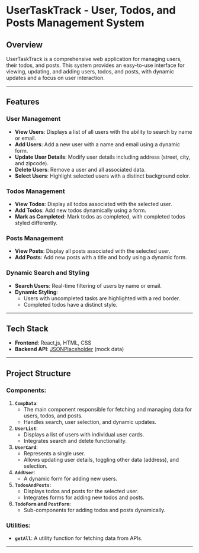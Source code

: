 # UserTaskTrack - User, Todos, and Posts Management System

## Overview
UserTaskTrack is a comprehensive web application for managing users, their todos, and posts. This system provides an easy-to-use interface for viewing, updating, and adding users, todos, and posts, with dynamic updates and a focus on user interaction.

---

## Features
### **User Management**
- **View Users**: Displays a list of all users with the ability to search by name or email.
- **Add Users**: Add a new user with a name and email using a dynamic form.
- **Update User Details**: Modify user details including address (street, city, and zipcode).
- **Delete Users**: Remove a user and all associated data.
- **Select Users**: Highlight selected users with a distinct background color.

### **Todos Management**
- **View Todos**: Display all todos associated with the selected user.
- **Add Todos**: Add new todos dynamically using a form.
- **Mark as Completed**: Mark todos as completed, with completed todos styled differently.

### **Posts Management**
- **View Posts**: Display all posts associated with the selected user.
- **Add Posts**: Add new posts with a title and body using a dynamic form.

### **Dynamic Search and Styling**
- **Search Users**: Real-time filtering of users by name or email.
- **Dynamic Styling**: 
  - Users with uncompleted tasks are highlighted with a red border.
  - Completed todos have a distinct style.

---

## Tech Stack
- **Frontend**: React,js, HTML, CSS
- **Backend API**: [JSONPlaceholder](https://jsonplaceholder.typicode.com/) (mock data)

---

## Project Structure
### Components:
1. **`CompData`**:
   - The main component responsible for fetching and managing data for users, todos, and posts.
   - Handles search, user selection, and dynamic updates.
2. **`UserList`**:
   - Displays a list of users with individual user cards.
   - Integrates search and delete functionality.
3. **`UserCard`**:
   - Represents a single user.
   - Allows updating user details, toggling other data (address), and selection.
4. **`AddUser`**:
   - A dynamic form for adding new users.
5. **`TodosAndPosts`**:
   - Displays todos and posts for the selected user.
   - Integrates forms for adding new todos and posts.
6. **`TodoForm` and `PostForm`**:
   - Sub-components for adding todos and posts dynamically.

### Utilities:
- **`getAll`**: A utility function for fetching data from APIs.

---

